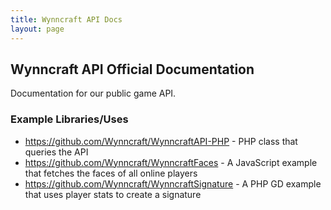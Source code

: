 ```yaml
---
title: Wynncraft API Docs
layout: page
---
```


## Wynncraft API Official Documentation
Documentation for our public game API.

### Example Libraries/Uses
* https://github.com/Wynncraft/WynncraftAPI-PHP - PHP class that queries the API
* https://github.com/Wynncraft/WynncraftFaces - A JavaScript example that fetches the faces of all online players
* https://github.com/Wynncraft/WynncraftSignature - A PHP GD example that uses player stats to create a signature
